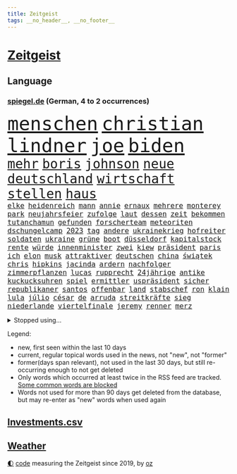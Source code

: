 ```yaml
---
title: Zeitgeist
tags: __no_header__, __no_footer__
---
```


# [Zeitgeist](https://oliz.io/zeitgeist/)

## Language

<h3><a href="https://www.spiegel.de" target="_blank">spiegel.de</a> (German, 4 to 2 occurrences)</h3>
<p style="font-family:monospace">
<span style="font-size:32pt"><a href="news_links.html#menschen" class="current">menschen</a></span>
<span style="font-size:32pt"><a href="news_links.html#christian" class="current">christian</a></span>
<span style="font-size:32pt"><a href="news_links.html#lindner" class="current">lindner</a></span>
<span style="font-size:32pt"><a href="news_links.html#joe" class="current">joe</a></span>
<span style="font-size:32pt"><a href="news_links.html#biden" class="current">biden</a></span>
<br>
<span style="font-size:22pt"><a href="news_links.html#mehr" class="current">mehr</a></span>
<span style="font-size:22pt"><a href="news_links.html#boris" class="current">boris</a></span>
<span style="font-size:22pt"><a href="news_links.html#johnson" class="current">johnson</a></span>
<span style="font-size:22pt"><a href="news_links.html#neue" class="current">neue</a></span>
<span style="font-size:22pt"><a href="news_links.html#deutschland" class="current">deutschland</a></span>
<span style="font-size:22pt"><a href="news_links.html#wirtschaft" class="current">wirtschaft</a></span>
<span style="font-size:22pt"><a href="news_links.html#stellen" class="current">stellen</a></span>
<span style="font-size:22pt"><a href="news_links.html#haus" class="current">haus</a></span>
<br>
<span style="font-size:12pt"><a href="news_links.html#elke" class="current">elke</a></span>
<span style="font-size:12pt"><a href="news_links.html#heidenreich" class="current">heidenreich</a></span>
<span style="font-size:12pt"><a href="news_links.html#mann" class="current">mann</a></span>
<span style="font-size:12pt"><a href="news_links.html#annie" class="current">annie</a></span>
<span style="font-size:12pt"><a href="news_links.html#ernaux" class="current">ernaux</a></span>
<span style="font-size:12pt"><a href="news_links.html#mehrere" class="current">mehrere</a></span>
<span style="font-size:12pt"><a href="news_links.html#monterey" class="new">monterey</a></span>
<span style="font-size:12pt"><a href="news_links.html#park" class="current">park</a></span>
<span style="font-size:12pt"><a href="news_links.html#neujahrsfeier" class="new">neujahrsfeier</a></span>
<span style="font-size:12pt"><a href="news_links.html#zufolge" class="current">zufolge</a></span>
<span style="font-size:12pt"><a href="news_links.html#laut" class="current">laut</a></span>
<span style="font-size:12pt"><a href="news_links.html#dessen" class="current">dessen</a></span>
<span style="font-size:12pt"><a href="news_links.html#zeit" class="current">zeit</a></span>
<span style="font-size:12pt"><a href="news_links.html#bekommen" class="current">bekommen</a></span>
<span style="font-size:12pt"><a href="news_links.html#tutanchamun" class="current">tutanchamun</a></span>
<span style="font-size:12pt"><a href="news_links.html#gefunden" class="current">gefunden</a></span>
<span style="font-size:12pt"><a href="news_links.html#forscherteam" class="current">forscherteam</a></span>
<span style="font-size:12pt"><a href="news_links.html#meteoriten" class="new">meteoriten</a></span>
<span style="font-size:12pt"><a href="news_links.html#dschungelcamp" class="current">dschungelcamp</a></span>
<span style="font-size:12pt"><a href="news_links.html#2023" class="current">2023</a></span>
<span style="font-size:12pt"><a href="news_links.html#tag" class="current">tag</a></span>
<span style="font-size:12pt"><a href="news_links.html#andere" class="current">andere</a></span>
<span style="font-size:12pt"><a href="news_links.html#ukrainekrieg" class="current">ukrainekrieg</a></span>
<span style="font-size:12pt"><a href="news_links.html#hofreiter" class="current">hofreiter</a></span>
<span style="font-size:12pt"><a href="news_links.html#soldaten" class="current">soldaten</a></span>
<span style="font-size:12pt"><a href="news_links.html#ukraine" class="current">ukraine</a></span>
<span style="font-size:12pt"><a href="news_links.html#grüne" class="current">grüne</a></span>
<span style="font-size:12pt"><a href="news_links.html#boot" class="current">boot</a></span>
<span style="font-size:12pt"><a href="news_links.html#düsseldorf" class="current">düsseldorf</a></span>
<span style="font-size:12pt"><a href="news_links.html#kapitalstock" class="new">kapitalstock</a></span>
<span style="font-size:12pt"><a href="news_links.html#rente" class="current">rente</a></span>
<span style="font-size:12pt"><a href="news_links.html#würde" class="current">würde</a></span>
<span style="font-size:12pt"><a href="news_links.html#innenminister" class="current">innenminister</a></span>
<span style="font-size:12pt"><a href="news_links.html#zwei" class="current">zwei</a></span>
<span style="font-size:12pt"><a href="news_links.html#kiew" class="current">kiew</a></span>
<span style="font-size:12pt"><a href="news_links.html#präsident" class="current">präsident</a></span>
<span style="font-size:12pt"><a href="news_links.html#paris" class="current">paris</a></span>
<span style="font-size:12pt"><a href="news_links.html#ich" class="current">ich</a></span>
<span style="font-size:12pt"><a href="news_links.html#elon" class="current">elon</a></span>
<span style="font-size:12pt"><a href="news_links.html#musk" class="current">musk</a></span>
<span style="font-size:12pt"><a href="news_links.html#attraktiver" class="current">attraktiver</a></span>
<span style="font-size:12pt"><a href="news_links.html#deutschen" class="current">deutschen</a></span>
<span style="font-size:12pt"><a href="news_links.html#china" class="current">china</a></span>
<span style="font-size:12pt"><a href="news_links.html#świątek" class="current">świątek</a></span>
<span style="font-size:12pt"><a href="news_links.html#chris" class="current">chris</a></span>
<span style="font-size:12pt"><a href="news_links.html#hipkins" class="new">hipkins</a></span>
<span style="font-size:12pt"><a href="news_links.html#jacinda" class="current">jacinda</a></span>
<span style="font-size:12pt"><a href="news_links.html#ardern" class="current">ardern</a></span>
<span style="font-size:12pt"><a href="news_links.html#nachfolger" class="current">nachfolger</a></span>
<span style="font-size:12pt"><a href="news_links.html#zimmerpflanzen" class="new">zimmerpflanzen</a></span>
<span style="font-size:12pt"><a href="news_links.html#lucas" class="current">lucas</a></span>
<span style="font-size:12pt"><a href="news_links.html#rupprecht" class="new">rupprecht</a></span>
<span style="font-size:12pt"><a href="news_links.html#24jährige" class="current">24jährige</a></span>
<span style="font-size:12pt"><a href="news_links.html#antike" class="new">antike</a></span>
<span style="font-size:12pt"><a href="news_links.html#kuckucksuhren" class="new">kuckucksuhren</a></span>
<span style="font-size:12pt"><a href="news_links.html#spiel" class="current">spiel</a></span>
<span style="font-size:12pt"><a href="news_links.html#ermittler" class="current">ermittler</a></span>
<span style="font-size:12pt"><a href="news_links.html#uspräsident" class="current">uspräsident</a></span>
<span style="font-size:12pt"><a href="news_links.html#sicher" class="current">sicher</a></span>
<span style="font-size:12pt"><a href="news_links.html#republikaner" class="current">republikaner</a></span>
<span style="font-size:12pt"><a href="news_links.html#santos" class="current">santos</a></span>
<span style="font-size:12pt"><a href="news_links.html#offenbar" class="current">offenbar</a></span>
<span style="font-size:12pt"><a href="news_links.html#land" class="current">land</a></span>
<span style="font-size:12pt"><a href="news_links.html#stabschef" class="new">stabschef</a></span>
<span style="font-size:12pt"><a href="news_links.html#ron" class="current">ron</a></span>
<span style="font-size:12pt"><a href="news_links.html#klain" class="new">klain</a></span>
<span style="font-size:12pt"><a href="news_links.html#lula" class="current">lula</a></span>
<span style="font-size:12pt"><a href="news_links.html#júlio" class="new">júlio</a></span>
<span style="font-size:12pt"><a href="news_links.html#césar" class="new">césar</a></span>
<span style="font-size:12pt"><a href="news_links.html#de" class="current">de</a></span>
<span style="font-size:12pt"><a href="news_links.html#arruda" class="new">arruda</a></span>
<span style="font-size:12pt"><a href="news_links.html#streitkräfte" class="current">streitkräfte</a></span>
<span style="font-size:12pt"><a href="news_links.html#sieg" class="current">sieg</a></span>
<span style="font-size:12pt"><a href="news_links.html#niederlande" class="current">niederlande</a></span>
<span style="font-size:12pt"><a href="news_links.html#viertelfinale" class="current">viertelfinale</a></span>
<span style="font-size:12pt"><a href="news_links.html#jeremy" class="current">jeremy</a></span>
<span style="font-size:12pt"><a href="news_links.html#renner" class="current">renner</a></span>
<span style="font-size:12pt"><a href="news_links.html#merz" class="current">merz</a></span>
</p>
<details>
<summary>Stopped using...</summary>
<p class="former" style="font-size:12pt">
arm(823) vermutlich(823) champions(822) gelungen(822) gründer(822) einiges(821) golf(821) max(821) beobachtet(820) kassiert(820) reiche(820) einwohner(819) halle(819) historiker(819) kliniken(819) private(819) razzia(819) spaniens(819) untersagt(819) asche(818) besitzer(818) büros(818) geeinigt(818) niederländische(818) signal(818) verstehen(818) vorwurf(818) willen(818) zugunsten(818) aktien(817) diktator(817) geholt(817) islamischer(817) kapitol(817) münchner(817) nigeria(817) treffer(817) unmut(817) verweigert(817) begründung(816) endet(816) energien(816) minderheit(816) st(816) trainieren(816) vorliegt(816) zuerst(816) angebot(815) erzielt(815) flick(815) google(815) hansi(815) hinterlassen(815) hsv(815) kretschmer(815) landtag(815) nationalmannschaft(815) polizeieinsatz(815) stich(815) szenen(815) überlebte(815) 33(814) bundesweite(814) digitalisierung(814) flammen(814) gestartet(814) herbert(814) institut(814) schwarze(814) wirkte(814) zahlung(814) anlass(813) atmosphäre(813) bundestags(813) doku(813) förderung(813) lehnen(813) sperrt(813) versteckt(813) äußern(813) behandlung(812) entlastet(812) hieß(812) mancherorts(812) moderne(812) vergessen(812) angeklagter(811) bewährungsstrafe(811) dramatisch(811) interne(811) klimaneutral(811) krankenhäusern(811) reiste(811) eingeschränkt(810) engagement(810) getrennt(810) wirken(810) wähler(810) aufgegeben(809) gelände(809) netzwerk(809) spekuliert(809) bedenken(808) einstigen(808) schnitt(808) endspiel(807) lkw(807) triumph(807) selben(806) aufnahme(805) fahrrad(805) kindesmissbrauch(805) berühmten(804) wien(804) abgebrochen(803) bestraft(803) ermittlern(803) mangel(803) schauen(803) schnellen(803) starker(803) amerikanischen(802) lieferten(802) sinn(802) spektakuläre(802) mission(801) drastische(800) drogen(800) presse(800) aktivistin(799) drittel(799) holocaust(799) eklat(798) pkw(798) begründet(797) eingeleitet(797) landete(797) olympische(797) telefon(797) vw(797) laufenden(796) treiben(796) küstenwache(795) belegen(794) em(794) aussehen(793) händler(793) fortsetzung(792) nachbar(789) papier(788) bürgerinnen(787) teilnahme(787) favorit(786) griechischen(786) folter(782) schaut(780) schmerz(770) sogenannten(769) erhebliche(762) nächstes(762) karlsruhe(761) strukturen(761) tolle(755) marine(754) 85(749) maschinen(746) ausweg(745) ärmelkanal(745) auslieferung(735) kuba(728) höheres(715) zusätzlichen(705) fuhren(702) skandale(685) zusammenbruch(678) günstig(676) medaille(668) hochschulen(660) zusammengebrochen(647) bewirbt(641) zwischenfall(617) forschende(607) regierungskoalition(596) gestanden(594) durchbruch(591) 800(589) lehren(576) court(575) supreme(575) flohen(574) bürgern(570) fotografen(560) aussterben(556) getrieben(554) morgens(551) britisches(546) warnungen(544) rechtens(540) bundesrat(539) chaotischen(532) technischen(529) inszenieren(526) polnischen(521) amoklauf(520) topmanager(520) gremium(518) immobilienmarkt(517) konzerns(515) vertretung(515) erkrankte(503) exil(501) gerissen(499) stehlen(498) heiße(496) realität(496) wahrscheinlicher(495) ausfälle(490) händen(489) mike(487) illegaler(484) überraschende(483) fifa(481) diebe(480) kalten(478) arten(465) konflikts(465) straftaten(464) worum(464) einigt(463) großbank(463) militärmanöver(463) floyd(462) kursieren(456) abkommen(453) eingeführt(453) gedrängt(447) zentralen(446) stern(445) bahnen(441) eingefroren(440) schuldenbremse(437) zeitpunkt(436) bedrängt(435) umsetzung(435) volksverhetzung(435) roth(427) härte(421) luftwaffe(420) stadtteil(414) 77(412) summen(411) auge(405) geringer(405) regierungen(403) beteiligte(402) guterres(400) verwüstung(398) historischer(397) motive(397) wmteilnahme(395) auseinandersetzungen(394) außenministerium(393) piloten(392) brandbrief(389) personalnot(383) einzig(382) oscars(378) teuerung(378) gedenkt(375) senden(374) beziehen(372) berger(370) bronze(369) ansprüche(368) getreten(368) traurige(368) landsmann(366) menschenrechtler(364) trockenheit(359) meere(358) normalen(358) spektakel(358) geplatzt(357) vorm(356) bonn(355) kahn(354) verkaufte(353) buckinghampalast(342) afrikanischen(341) geiselnahme(340) verzweifeln(339) justizministerium(337) 49(335) lohnen(335) stuttgarter(334) einheit(332) fisch(332) gymnasium(331) berlusconi(330) fremd(330) silvio(330) hut(329) solo(329) gekämpft(327) reichweite(327) gestrandet(324) runter(323) schätzt(323) vögel(322) bejubelt(321) kylian(321) mbappé(321) rekonstruktion(320) klug(319) fragwürdigen(313) schülern(313) vorab(310) gefolgt(309) gitter(309) sklaverei(309) dubiosen(307) straßburg(306) ausstattung(305) litt(303) schneidet(303) terror(303) lücken(301) sekretärin(301) kleben(300) lebe(300) bomben(298) empfang(296) schmerzen(296) verliehen(296) eingetroffen(295) jochen(295) finnische(294) gefangenschaft(294) spiegelbildungsnewsletter(294) statistisches(294) stoff(294) linkspartei(293) herzen(291) evakuierung(290) sexismus(288) dilemma(285) dylan(284) melanie(284) links(282) energiesparen(280) wiederaufbau(279) lohn(277) messerattacke(277) angestellte(276) herrschte(275) öffentlicher(272) g20(269) kriegsführung(268) besseres(267) fußballweltmeisterschaft(267) registrierte(267) my(266) notfall(266) 48(265) fernen(265) g7(263) jamal(263) hängengeblieben(261) bauteile(259) rechenschaft(259) ernste(257) belegschaft(256) bodo(251) einsetzt(251) würdigung(251) eingeschläfert(249) gäbe(249) hammer(248) ärztinnen(248) indische(246) taugt(246) aufeinander(244) beckmann(242) 84(241) verdrängen(240) jubel(239) appellieren(238) erfurt(238) frontex(237) ifoinstituts(237) befugnisse(235) birgt(234) klimakatastrophe(231) verlaufen(231) hoeneß(229) uli(229) netzagenturchef(227) budapest(226) love(226) liv(224) schutzmasken(223) gestürmt(222) steuerzahler(222) angeschlagenen(218) ausgezahlt(218) dauerhaften(217) schwächen(217) elfmeterschießen(214) libanon(214) nerv(214) ryanair(213) sanktionieren(213) ramelow(212) 21jähriger(211) einzudämmen(211) erdoğans(211) georgia(211) uvalde(211) besseren(210) nachbesserungen(210) geschäftsmodell(209) betreuung(207) knapper(204) henry(203) turbulenzen(201) manch(200) zunehmender(200) chaotisch(199) bahnsteig(198) 97(197) süddeutschland(197) reinhold(196) stilhighlights(196) thüringens(196) 9eurotickets(195) fotografinnen(195) brad(193) mitgenommen(193) pitt(193) sicheren(192) tanz(192) erobern(190) bundes(189) klarheit(189) ursprung(189) wmhalbfinale(189) fünfmal(188) geliebt(188) erfinder(186) großeltern(186) bleibe(185) helmut(185) bruttoinlandsprodukt(184) weile(184) angelegte(183) artemis(182) berlinneukölln(182) erdbeben(182) gassparen(182) genauer(181) weitergehen(180) geeigneten(179) fläche(177) rätselhaft(177) trägerrakete(177) gestrandete(176) hessische(176) reservisten(176) bond(175) cumexaffäre(175) misere(175) trendwende(175) vorschreiben(175) abgebrannt(174) abschlusserklärung(174) klagten(174) urlauber(174) demonstrant(173) horrenden(172) verletzen(172) überlegt(172) frauenrechte(171) legal(171) staatshilfe(171) geflüchteter(170) grundstück(168) prostituierte(168) streicheln(168) bestechung(167) 1979(165) vergleicht(165) heizkosten(164) mangellage(164) niedrigeren(164) zwölfjährigen(164) vorlage(163) gefängnissen(162) gewährleisten(162) historikerin(160) klausmichael(160) erzählung(158) besprüht(157) tribut(157) heizung(156) spiegelreporterin(156) offenlegen(155) bewältigen(154) hagen(154) mateusz(153) positioniert(153) fahrerin(152) ellen(151) führten(150) manipulation(148) privates(148) schmelzen(148) giorgia(147) krankenhausgesellschaft(147) meloni(147) aufatmen(146) einhaltung(146) extremisten(145) komplikationen(145) beseitigt(144) nation(144) armeen(143) flugbahn(143) krisenzeiten(143) raketenangriffen(143) schreitet(143) jährliches(142) dopingprobe(141) dopings(141) flüssen(141) musiala(141) programmiert(141) einladung(139) bestes(137) jude(137) desantis(136) zugrunde(135) späte(134) überraschen(134) bedauert(133) frieren(133) gräbt(133) haken(133) harmlos(133) fatales(132) gebissen(132) tv+(132) wohlwollen(132) beschlagnahmten(131) angezeigt(130) fische(130) princess(130) rot(130) toronto(130) wahlbeobachter(130) klimaprotest(129) antisemitisch(128) energiequelle(128) klappen(128) regenfällen(126) 00(125) ermordete(125) goldener(125) verstöße(125) lebensgefährliche(124) proben(124) rihanna(124) rutschen(124) tagesordnung(124) bundeswirtschaftsministerium(123) extremismus(123) seitenlinie(123) kita(122) täterin(121) gaspreisdeckel(120) oppositionschef(120) planet(120) gänzlich(119) skizziert(119) befürworten(118) skigebiete(118) veranstaltungen(118) angeblicher(117) atlantik(117) bombenanschlag(117) drehbuchautor(117) erforderlich(117) gegenmaßnahme(117) behindert(115) kontroverse(115) pubs(115) schoigu(114) toren(114) bangkok(113) indianapolis(113) überfischung(113) kanadischen(112) kurznachrichtendienst(112) usbörsenaufsicht(112) wahnvorstellungen(112) aufholjagd(111) bösewicht(111) klartext(111) reparatur(111) verprügelt(111) bauart(110) frühes(110) nutzern(109) raumfahrt(109) bedeutendsten(108) elektroschrott(107) argentiniens(106) vegane(106) entzieht(105) lissabon(105) parteiübergreifend(105) fußballnationalspieler(104) gasimporteur(104) iranerinnen(104) wasserversorgung(104) aussortiert(103) nationaltrainer(103) stromkosten(103) unternehmensberatung(103) branchen(102) reihenweise(102) rose(102) zimmer(102) leyens(101) schwächt(101) strompreisbremse(101) durchgesetzt(100) einverstanden(100) fußballfans(100) luftabwehrsystem(100) angelina(99) befreiten(99) betrag(99) blond(99) geschlecht(99) jolie(99) verkneifen(99) beförderung(98) konterfei(98) krone(98) rausgeworfen(98) rekordhalter(98) autors(97) masterplan(97) modewelt(97) staatsmedien(97) verstaatlicht(97) winkel(97) buhlen(96) fachmesse(96) gemäßigt(96) hall(96) houston(96) stromausfällen(96) vernunft(96) bootsunglück(95) erschöpft(95) praktiken(95) bestrafung(93) insight(93) ios(93) methoden(93) gefecht(92) initiiert(92) reynolds(92) abgelegt(91) antrieb(91) denke(91) gruppensieger(91) mitteilte(91) staatsanwalt(91) urteilt(91) wirtschaftsinteressen(91) charakter(90) floridas(90) ukrainefeldzug(90) wlan(90) 60jähriger(89) brutalität(89) degeneres(89) geschenke(89) khameneis(89) knietief(89) landgerichts(89) opel(89) smartwatch(89) unsozialen(89) versorgungssicherheit(89) matthäus(88) straucheln(88) 1959(87) ausrichter(87) günstigere(87) nacken(87) organisierter(87) routine(87) schenken(87) watch(87) álvarez(87) anwohnerparken(86) aquarium(86) arbeitsagentur(86) faktisch(86) heiko(86) innere(86) kündigungen(86) schmuckstücke(86) coronamaskenaffäre(85) eingriffe(85) gasmarkt(85) ignoriert(85) kubaner(85) store(85) superspreaderevent(85) belastungsgrenze(84) imperialismus(84) mobilen(84) pfundnoten(84) schusswaffenangriff(84) weltbank(84) abgeordnetenhaus(83) haushaltsausschuss(83) härtesten(83) kern(83) koblenz(83) strategischen(83) zitiert(83) englischer(82) gruppenspiel(82) hungersnot(82) martínez(82) regionalbahn(82) unstimmigkeiten(82) wiktor(82) wohlbefinden(82) datenanalyse(81) ecken(81) menschenrechtsaktivisten(81) schweben(81) verschwörungsideologien(81) überbringen(81) bruce(80) professoren(80) revolutionsführer(80) willis(80) bonbons(79) isolierung(79) verbandes(79) wahlsieg(79) 1813(78) alleingelassen(78) dahmer(78) deckel(78) drehbücher(78) erklärungen(78) erzielen(78) exemplar(78) faschistischen(78) leinwand(78) mats(78) parat(78) razzien(78) alleiniger(77) betrugsvorwürfe(77) dance(77) finanzausschuss(77) grunde(77) rechtsnationalen(77) solarmodule(77) uniprofessor(77) wartezeit(77) beschäftigung(76) großrazzia(76) satelliten(76) stadtderby(76) südlichen(76) verankert(76) warburg(76) abgebildet(75) beschweren(75) fatal(75) schwedisches(75) stockende(75) zentrales(75) dominik(74) gekappt(74) morawiecki(74) passagieren(74) sozialdemokrat(74) wetterte(74) bedrohungen(73) bosnienherzegowina(73) erziehung(73) influenza(73) kämpferin(73) mullahregime(73) nordrheinwestfalens(73) schräge(73) unglücksursache(73) veganen(73) angekündigter(72) buchung(72) clans(72) gekehrt(72) geliebten(72) morten(72) oleg(72) pgatour(72) raketenstarts(72) titanic(72) blank(71) fahrplan(71) forscht(71) klimaminister(71) medienschaffende(71) schulterschluss(71) sec(71) unterstützende(71) ausgesperrt(70) diktatoren(70) intensivmediziner(70) liest(70) polarisiert(70) schufa(70) desaströsen(69) dwd(69) eugipfel(69) feindselige(69) geebnet(69) rekordpreis(69) teilgeständnis(69) angelegt(68) bekennen(68) eindrücken(68) grenzschutzagentur(68) karlheinz(68) krönung(68) nachtzug(68) rummenigge(68) synagoge(68) finalen(67) höchststrafe(67) legitim(67) wiederholung(67) eigens(66) euaußengrenzen(66) gaseinkauf(66) geheimhaltung(66) musikerinnen(66) rentenalter(66) sowohl(66) unmittelbarer(66) wertvolle(66) 124(65) begehrt(65) hab(64) haftbefehle(64) horten(64) packendsten(64) versichert(64) vorgezogene(64) wwf(64) aneinander(63) auktion(63) sonniger(63) todesstrafe(63) vorstände(63) egoismus(62) fußballderby(62) kürzester(62) schlage(62) spinat(62) terrorgruppe(62) wettbewerbsfähiger(62) aufsichtsrat(61) boulevardzeitung(61) kreisen(61) schlusslicht(61) verurteilungen(61) wärmestube(61) augenzeugen(60) ceo(60) designierte(60) inkompetenz(60) kontaktabbruch(60) unterdrücken(60) wahlkampfauftritt(60) zentralafrikanischen(60) zuschauen(60) abgeführt(59) chipkonzerns(59) energieinfrastruktur(59) infineon(59) sportvereine(59) unerbittlich(59) dita(58) erkältungswelle(58) klebte(58) konsulats(58) lebzeiten(58) verteidigungslinie(58) vervielfacht(58) ausbrüchen(57) chronisch(57) eingelegt(57) ioc(57) marginal(57) millionenwert(57) unberechenbar(57) argentinische(56) derben(56) grant(56) spektakulärsten(56) versicherte(56) äußerten(56) credit(55) luftabwehrsysteme(55) suisse(55) susan(55) anlaufen(54) ausverkauft(54) journalistenverband(54) allermeisten(53) ausgesagt(53) ausschalten(53) gezerrt(53) hang(53) überweisen(53) anschlagsserie(52) human(52) jusos(52) kinderkliniken(52) kinderstationen(52) nonnen(52) parteinachwuchs(52) pfleger(52) rights(52) unbearbeitete(52) zuständigen(52) geheim(51) justin(51) motivieren(51) prozesstag(51) raue(51) sympathie(51) tübinger(51) warmfront(51) digitaler(50) geendet(50) behinderung(49) carsharing(49) jets(49) kurztrip(49) mastodon(49) miles(49) uscharts(49) 56jährigen(48) co₂speicher(48) erzeuger(48) gravierenden(48) ricky(48) unerlaubt(48) 21jährige(47) abwechslung(47) beeindrucken(47) gewalttätiger(47) interkontinentalrakete(47) moore(47) noten(47) unangekündigt(47) zigaretten(47) zunehmenden(47) zutage(47) anschauen(46) erdrutschen(46) gegenzusteuern(46) großmeister(46) herausgegeben(46) ohr(46) singt(46) virtuelle(46) aufwendigen(45) fifapräsident(45) infantino(45) mariana(45) militärflugzeuge(45) warfen(45) wissenschaftlichen(45) wunderbares(45) ausharren(44) hauptgründe(44) modelt(44) verbrenner(44) zustellung(44) 4(43) amir(43) autoreifen(43) babybauch(43) evans(43) pandemien(43) zerschlagen(43) angestoßen(42) bildungschancen(42) linkedin(42) prophezeit(42) verbringt(42) aufheben(41) energiehilfen(41) rheingold(41) verheizt(41) brantner(40) chefposten(40) grenzregion(40) winterhilfe(40) dan(39) euregeln(39) rütteln(39) autokennzeichen(38) blauen(38) capitals(38) coronainfizierte(38) erdgasförderung(38) exemplare(38) industriestaaten(38) owetschkin(38) psychiatrischen(38) verhafteten(38) werken(38) auslandsoscar(37) gastgeberland(37) kinderschutz(37) renaissance(37) sound(37) trete(37) vorfreude(37) korrespondent(36) präsidentschaftskandidatur(36) skepsis(36) fabrice(35) ftxpleite(35) gianni(35) klimaklub(35) pakistanischen(35) abgeordnetenhauswahl(34) ausgabe(34) bahamas(34) co₂abgabe(34) ehrlich(34) feind(34) i̇mamoğlu(34) argentinier(33) diego(33) eintrittsalter(33) festlich(33) istanbuls(33) jahrhunderte(33) langfristige(33) pence(33) wiederholen(33) fußballweltmeisterschaften(32) ghana(32) ghanas(32) ungehorsam(32) ausgefallene(31) brilliert(31) böden(31) falschfahrer(31) innensenatorin(31) kollidierte(31) männlich(31) nutzerinnen(31) realistisch(31) siesta(31) buenos(30) coronazeit(30) heizöl(30) skandalwm(30) symbolik(30) wmnews(30) wmspiel(30) übersteht(30) 2004(29) anreize(29) dauerhaftes(29) deutschlandfunk(29) landeswahlleiter(29) leichenwagen(29) wutausbruch(29) 1978(28) altnazi(28) gymnasien(28) interessenvertretung(28) leeren(28) lockern(28) magenta(28) marineschiff(28) nannten(28) reinhardt(28) todesfolge(28) ukrainerinnen(28) wärmepumpe(28) ecuador(27) exekutiert(27) fifachef(27) gegensatz(27) hochemotional(27) meilenstein(27) tarifbeschäftigten(27) unsicherer(27) abschiebungen(26) arztpraxen(26) blutig(26) fiebersäfte(26) komplize(26) körperlicher(26) mobilfunknetz(26) rheinland(26) walisische(26) wunderschöne(26) chips(25) deschamps(25) eugaspreisdeckel(25) flogen(25) fröhlich(25) vollen(25) weltfußball(25) afdbundestagsabgeordnete(24) basteln(24) bildungsminister(24) darm(24) microsofts(24) innenleben(23) klügsten(23) praxen(23) spielwaren(23) umziehen(23) usjournalist(23) verwendung(23) vorrundenaus(23) wiederhergestellt(23) exmitarbeiter(22) firmenchef(22) führungsebene(22) getränke(22) goldenen(22) gruppenzweiter(22) jay(22) kontrollgremium(22) laptop(22) leno(22) surface(22) usmoderator(22) verschafft(22) kinderärzte(21) klinsmann(21) spaniern(21) diwchef(20) erstmal(20) fratzscher(20) genozid(20) krankenschwestern(20) medienhaus(20) rsvirus(20) selfies(20) workation(20) 265(19) anspannung(19) bedient(19) beraterfirmen(19) chancenaufenthaltsrecht(19) mckinsey(19) sat1(19) unterzogen(19) wmturnier(19) 1981(18) albiceleste(18) aufgelöst(18) elternzeit(18) genitalien(18) handelsabkommen(18) support(18) usabesuch(18) weltmeisterschaften(18) boykottieren(17) einwanderungsland(17) fitness(17) rsviren(17) räumten(17) wunderbare(17) 26jähriger(16) auflösung(16) digitales(16) hofdame(16) preisobergrenze(16) rächt(16) warnstreik(16) bismarck(15) bismarckzimmer(15) castillo(15) erpressungsversuch(15) kentucky(15) nina(15) ordnen(15) sicherheitskonzept(15) u9(15) ursachensuche(15) vorrunde(15) 33jährigen(14) dortigen(14) durchgreifen(14) grauen(14) infektionswelle(14) koordinieren(14) übertrifft(14) birgit(13) derartige(13) esperanza(13) f35kampfjets(13) höegh(13) malsackwinkemann(13) militärischer(13) passagierflugzeugs(13) satellit(13) schneit(13) suv(13) teslas(13) eubeitritt(12) fragwürdiger(12) grob(12) maier(12) militärhilfe(12) minustemperaturen(12) rechtsterroristen(12) reichsbürgerszene(12) schulsystem(12) twitterte(12) verabredet(12) vergleichbar(12) asphalt(11) eröffnen(11) maskengeschäfte(11) messis(11) vergrößern(11) weltstars(11)
</p>
</details>
<p>Legend:
<ul>
<li><span class="new">new</span>, first seen within the last 10 days</li>
<li><span class="current">current</span>, regular topical words used in the news, not "new", not "former"</li>
<li><span class="former">former(days span relevant)</span>, not used in the last 30 days, but still re-occurring enough to not get deleted</li>
<li>Only words which occurred at least twice in the RSS feed are tracked. <a href="language/filters.py">Some common words are blocked</a></li>
<li>Words not used for more than 90 days get deleted from the database, but may re-enter as "new" words when used again</li>
</ul>
</p>

## [Investments](investments.html)[.csv](investments.csv)

## [Weather](weather.html)

<footer>
<a href="javascript:toggleTheme()" class="nav">🌓</a>
<a href="https://github.com/ooz/zeitgeist">code</a> measuring the Zeitgeist since 2019, by <a href="https://oliz.io">oz</a>
</footer>
